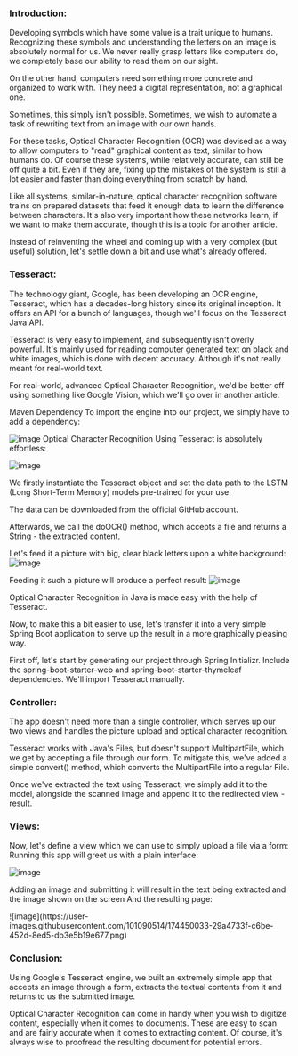 <h3>Introduction:</h3>
               <p> Developing symbols which have some value is a trait unique to humans. Recognizing these symbols and understanding the letters on an image is absolutely normal for us. We never really grasp letters like computers do, we completely base our ability to read them on our sight.

On the other hand, computers need something more concrete and organized to work with. They need a digital representation, not a graphical one.

Sometimes, this simply isn't possible. Sometimes, we wish to automate a task of rewriting text from an image with our own hands.

For these tasks, Optical Character Recognition (OCR) was devised as a way to allow computers to "read" graphical content as text, similar to how humans do. Of course these systems, while relatively accurate, can still be off quite a bit. Even if they are, fixing up the mistakes of the system is still a lot easier and faster than doing everything from scratch by hand.

Like all systems, similar-in-nature, optical character recognition software trains on prepared datasets that feed it enough data to learn the difference between characters. It's also very important how these networks learn, if we want to make them accurate, though this is a topic for another article.


Instead of reinventing the wheel and coming up with a very complex (but useful) solution, let's settle down a bit and use what's already offered.</p>

<h3>Tesseract:</h3>
<p>The technology giant, Google, has been developing an OCR engine, Tesseract, which has a decades-long history since its original inception. It offers an API for a bunch of languages, though we'll focus on the Tesseract Java API.

Tesseract is very easy to implement, and subsequently isn't overly powerful. It's mainly used for reading computer generated text on black and white images, which is done with decent accuracy. Although it's not really meant for real-world text.

For real-world, advanced Optical Character Recognition, we'd be better off using something like Google Vision, which we'll go over in another article.

Maven Dependency
To import the engine into our project, we simply have to add a dependency:

![image](https://user-images.githubusercontent.com/101090514/174450096-0fced6af-b285-440e-82f6-293784f051f1.png)
Optical Character Recognition
Using Tesseract is absolutely effortless:

![image](https://user-images.githubusercontent.com/101090514/174450125-8c4bf577-3682-4a76-8824-63e755ee712d.png)

We firstly instantiate the Tesseract object and set the data path to the LSTM (Long Short-Term Memory) models pre-trained for your use.

The data can be downloaded from the official GitHub account.

Afterwards, we call the doOCR() method, which accepts a file and returns a String - the extracted content.


Let's feed it a picture with big, clear black letters upon a white background:
![image](https://user-images.githubusercontent.com/101090514/174449855-bb349742-38fb-4420-98da-30e765592e99.png)


Feeding it such a picture will produce a perfect result:
![image](https://user-images.githubusercontent.com/101090514/174449880-4fa591c1-9996-4e8f-b21c-167fe0d46d9f.png)

Optical Character Recognition in Java is made easy with the help of Tesseract.

Now, to make this a bit easier to use, let's transfer it into a very simple Spring Boot application to serve up the result in a more graphically pleasing way.

First off, let's start by generating our project through Spring Initializr. Include the spring-boot-starter-web and spring-boot-starter-thymeleaf dependencies. We'll import Tesseract manually.</p>


<h3>Controller:</h3>
<p>The app doesn't need more than a single controller, which serves up our two views and handles the picture upload and optical character recognition.



Tesseract works with Java's Files, but doesn't support MultipartFile, which we get by accepting a file through our form. To mitigate this, we've added a simple convert() method, which converts the MultipartFile into a regular File.</p>

Once we've extracted the text using Tesseract, we simply add it to the model, alongside the scanned image and append it to the redirected view - result.</p>

<h3>Views:</h3>
<p>Now, let's define a view which we can use to simply upload a file via a form:
Running this app will greet us with a plain interface:</p>

![image](https://user-images.githubusercontent.com/101090514/174449520-c9dd3140-1b3c-4411-b5fe-4b82e69e06e6.png)
<p>Adding an image and submitting it will result in the text being extracted and the image shown on the screen And the resulting page:</p>
![image](https://user-images.githubusercontent.com/101090514/174450033-29a4733f-c6be-452d-8ed5-db3e5b19e677.png)




<h3>Conclusion:</h3>
<p>Using Google's Tesseract engine, we built an extremely simple app that accepts an image through a form, extracts the textual contents from it and returns to us the submitted image.

Optical Character Recognition can come in handy when you wish to digitize content, especially when it comes to documents. These are easy to scan and are fairly accurate when it comes to extracting content. Of course, it's always wise to proofread the resulting document for potential errors.</p>
